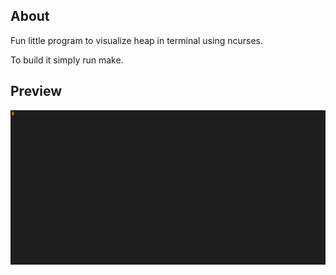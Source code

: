 ## About

Fun little program to visualize heap in terminal using ncurses.

To build it simply run make.

## Preview

![](/gif/sample.gif)
